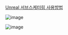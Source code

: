 [Unreal 서브스케터링 사용방법](https://docs.unrealengine.com/5.0/ko/using-subsurface-scattering-in-unreal-engine-materials/)

![image](https://github.com/kbmhansungb/kbmhansungb.github.io/assets/56149613/949dc52f-850a-476e-96da-949d6ada5b80)

![image](https://github.com/kbmhansungb/kbmhansungb.github.io/assets/56149613/93a681d5-7355-4f62-904c-b84514e1cfd2)
